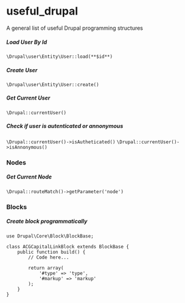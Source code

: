 # useful_drupal
A general list of useful Drupal programming structures


##### Load User By Id
`\Drupal\user\Entity\User::load(**$id**)`

##### Create User
`\Drupal\user\Entity\User::create()`

##### Get Current User
`\Drupal::currentUser()`

##### Check if user is autenticated or annonymous
`\Drupal::currentUser()->isAutheticated()`
`\Drupal::currentUser()->isAnnonymous()`



### Nodes
##### Get Current Node
`\Drupal::routeMatch()->getParameter('node')`


### Blocks
##### Create block programmatically
```
use Drupal\Core\Block\BlockBase;

class ACGCapitalLinkBlock extends BlockBase {
    public function build() {
        // Code here...

        return array(
            '#type' => 'type',
            '#markup' => 'markup'
        );
    }
}
```